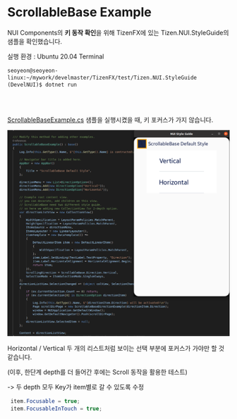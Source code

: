 # ScrollableBase Example

NUI Components의 **키 동작 확인**을 위해 TizenFX에 있는 Tizen.NUI.StyleGuide의 샘플을 확인했습니다.

실행 환경 : Ubuntu 20.04 Terminal

```
seoyeon@seoyeon-linux:~/mywork/develmaster/TizenFX/test/Tizen.NUI.StyleGuide (DevelNUI)$ dotnet run
```

<br>
<br>

[ScrollableBaseExample.cs](https://github.com/Samsung/TizenFX/blob/master/test/Tizen.NUI.StyleGuide/Examples/ScrollableBase/ScrollableBaseExample.cs) 샘플을 실행시켰을 때, 키 포커스가 가지 않습니다.


![Scrollable](./images/ScrollableKey.png)


Horizontal / Vertical 두 개의 리스트처럼 보이는 선택 부분에 포커스가 가야만 할 것 같습니다.

(이후, 한단계 depth를 더 들어간 후에는 Scroll 동작을 활용한 테스트)

-> 두 depth 모두 Key가 item별로 갈 수 있도록 수정

  ```C#
   item.Focusable = true;
   item.FocusableInTouch = true;
  ```
